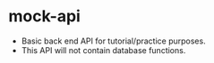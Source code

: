 
# mock-api
- Basic back end API for tutorial/practice purposes.
- This API will not contain database functions.
